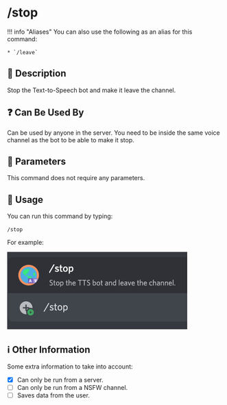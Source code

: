 # /stop

!!! info "Aliases"
    You can also use the following as an alias for this command:

    * `/leave`

## 📖 Description

Stop the Text-to-Speech bot and make it leave the channel.

## ❓ Can Be Used By

Can be used by anyone in the server. You need to be inside the same voice channel as the bot to be able to make it stop.

## 🔨 Parameters

This command does not require any parameters.

## 🎈 Usage

You can run this command by typing:

```text
/stop
```

For example:

![stop-usage](../../assets/screenshots/stop-usage.png)

## ℹ️ Other Information

Some extra information to take into account:

* [x] Can only be run from a server.
* [ ] Can only be run from a NSFW channel.
* [ ] Saves data from the user.
